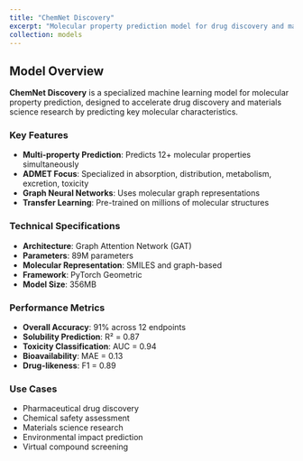 ```yaml
---
title: "ChemNet Discovery"
excerpt: "Molecular property prediction model for drug discovery and materials science. Predicts ADMET properties with 91% accuracy across 12 endpoints.<br/><img src='/images/500x300.png'>"
collection: models
---
```


## Model Overview
**ChemNet Discovery** is a specialized machine learning model for molecular property prediction, designed to accelerate drug discovery and materials science research by predicting key molecular characteristics.

### Key Features
- **Multi-property Prediction**: Predicts 12+ molecular properties simultaneously
- **ADMET Focus**: Specialized in absorption, distribution, metabolism, excretion, toxicity
- **Graph Neural Networks**: Uses molecular graph representations
- **Transfer Learning**: Pre-trained on millions of molecular structures

### Technical Specifications
- **Architecture**: Graph Attention Network (GAT)
- **Parameters**: 89M parameters
- **Molecular Representation**: SMILES and graph-based
- **Framework**: PyTorch Geometric
- **Model Size**: 356MB

### Performance Metrics
- **Overall Accuracy**: 91% across 12 endpoints
- **Solubility Prediction**: R² = 0.87
- **Toxicity Classification**: AUC = 0.94
- **Bioavailability**: MAE = 0.13
- **Drug-likeness**: F1 = 0.89

### Use Cases
- Pharmaceutical drug discovery
- Chemical safety assessment
- Materials science research
- Environmental impact prediction
- Virtual compound screening
